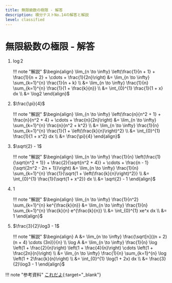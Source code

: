 ```yaml
---
title: 無限級数の極限 - 解答
description: 積分テストNo.14の解答と解説
level: classified
---
```


# 無限級数の極限 - 解答

1. $\log2$

    !!! note "解説"
        $\begin{align}
        \lim_{n \to \infty} \left(\frac{1}{n + 1} + \frac{1}{n + 2} + \cdots + \frac{1}{2n}\right) &= \lim_{n \to \infty} \sum_{k=1}^{n} \frac{1}{n + k} \\
        &= \lim_{n \to \infty} \frac{1}{n} \sum_{k=1}^{n} \frac{1}{1 + \frac{k}{n}} \\
        &= \int_{0}^{1} \frac{1}{1 + x} dx \\
        &= \log2
        \end{align}$

2. $\frac{\pi}{4}$

    !!! note "解説"
        $\begin{align}
        \lim_{n \to \infty} \left(\frac{n}{n^2 + 1} + \frac{n}{n^2 + 4} + \cdots + \frac{n}{2n}\right) &= \lim_{n \to \infty} \sum_{k=1}^{n} \frac{n}{n^2 + k^2} \\
        &= \lim_{n \to \infty} \frac{1}{n} \sum_{k=1}^{n} \frac{1}{1 + \left(\frac{k}{n}\right)^2} \\
        &= \int_{0}^{1} \frac{1}{1 + x^2} dx \\
        &= \frac{\pi}{4}
        \end{align}$

3. $\sqrt{2} - 1$

    !!! note "解説"
        $\begin{align}
        \lim_{n \to \infty} \frac{1}{n} \left(\frac{1}{\sqrt{n^2 + 1}} + \frac{2}{\sqrt{n^2 + 4}} + \cdots + \frac{n - 1}{\sqrt{2n^2 - 2n + 1}}\right) &= \lim_{n \to \infty} \frac{1}{n} \sum_{k=1}^{n} \frac{1}{\sqrt{1 + \left(\frac{k}{n}\right)^2}} \\
        &= \int_{0}^{1} \frac{1}{\sqrt{1 + x^2}} dx \\
        &= \sqrt{2} - 1
        \end{align}$

4. $1$

    !!! note "解説"
        $\begin{align}
        \lim_{n \to \infty} \frac{1}{n^2} \sum_{k=1}^{n} ke^{\frac{k}{n}} &= \lim_{n \to \infty} \frac{1}{n} \sum_{k=1}^{n} \frac{k}{n} e^{\frac{k}{n}} \\
        &= \int_{0}^{1} xe^x dx \\
        &= 1
        \end{align}$

5. $\frac{3}{2}\log3 - 1$

    !!! note "解説"
        $\begin{align}
        A &= \lim_{n \to \infty} \frac{\sqrt[n]{(n + 2)(n + 4) \cdots (3n)}}{n} \\
        \log A &= \lim_{n \to \infty} \frac{1}{n} \log \left(1 + \frac{2}{n}\right) \left(1 + \frac{4}{n}\right) \cdots \left(1 + \frac{2n}{n}\right) \\
        &= \lim_{n \to \infty} \frac{1}{n} \sum_{k=1}^{n} \log \left(1 + 2\frac{k}{n}\right) \\
        &= \int_{0}^{1} \log(1 + 2x) dx \\
        &= \frac{3}{2}\log3 - 1
        \end{align}$

!!! note "参考資料"
    [これだよ](https://hiraocafe.com/note/kubunkyuseki.html){:target="_blank"}